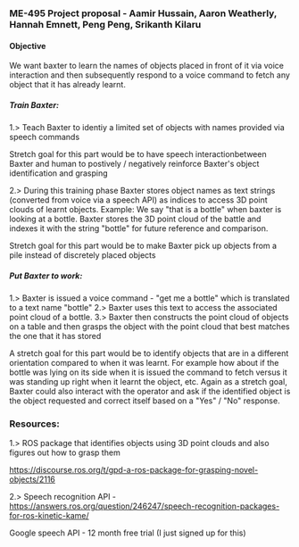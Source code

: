 ### ME-495 Project proposal - Aamir Hussain, Aaron Weatherly, Hannah Emnett, Peng Peng, Srikanth Kilaru
#### Objective

We want baxter to learn the names of objects placed in front of it via voice interaction and then subsequently respond to a voice command to fetch any object that it has already learnt.   


##### Train Baxter:

1.> Teach Baxter to identiy a limited set of objects with names provided via speech commands

Stretch goal for this part would be to have speech interactionbetween Baxter and human to postively / negatively reinforce Baxter's object identification and grasping

2.> During this training phase Baxter stores object names as text strings (converted from voice via a speech API) as indices to access 3D point clouds of learnt objects.
Example: We say "that is a bottle" when baxter is looking at a bottle. Baxter stores the 3D point cloud of the battle and indexes it with the string "bottle" for future reference and comparison.

Stretch goal for this part would be to make Baxter pick up objects from a pile instead of discretely placed objects  


##### Put Baxter to work:

1.> Baxter is issued a voice command - "get me a bottle" which is translated to a text name "bottle"
2.> Baxter uses this text to access the associated point cloud of a bottle.
3.> Baxter then constructs the point cloud of objects on a table and then grasps the object with the point cloud that best matches the one that it has stored

A stretch goal for this part would be to identify objects that are in a different orientation compared to when it was learnt. For example how about if the bottle was lying on its side when it is issued the command to fetch versus it was standing up right when it learnt the object, etc.
Again as a stretch goal, Baxter could also interact with the operator and ask if the identified object is the object requested and correct itself based on a "Yes" / "No" response.



### Resources:


1.> ROS package that identifies objects using 3D point clouds and also figures out how to grasp them

https://discourse.ros.org/t/gpd-a-ros-package-for-grasping-novel-objects/2116

2.> Speech recognition API -
https://answers.ros.org/question/246247/speech-recognition-packages-for-ros-kinetic-kame/

Google speech API - 12 month free trial (I just signed up for this)
